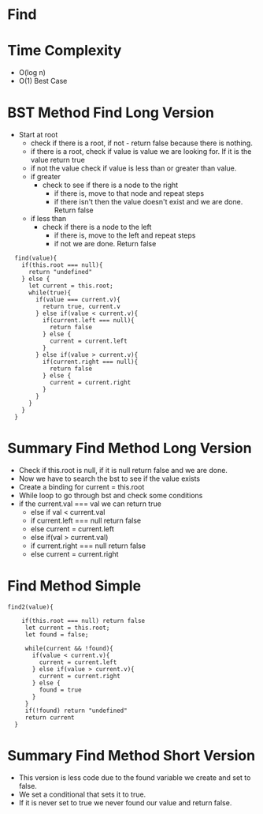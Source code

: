 # Find

# Time Complexity 
- O(log n)
- O(1) Best Case
# BST Method Find Long Version
- Start at root
    - check if there is a root, if not - return false because there is nothing.
    - if there is a root, check if value is value we are looking for. If it is the value return true
    - if not the value check if value is less than or greater than value. 
    - if greater
        - check to see if there is a node to the right
            - if there is, move to that node and repeat steps
            - if there isn't then the value doesn't exist and we are done. Return false
    - if less than
        - check if there is a node to the left
            - if there is, move to the left and repeat steps
            - if not we are done. Return false

```
  find(value){
    if(this.root === null){
      return "undefined"
    } else {
      let current = this.root;
      while(true){
        if(value === current.v){
          return true, current.v
        } else if(value < current.v){
          if(current.left === null){
            return false
          } else {
            current = current.left
          }
        } else if(value > current.v){
          if(current.right === null){
            return false
          } else {
            current = current.right
          }
        }
      }
    }
  }
```





# Summary Find Method Long Version
- Check if this.root is null, if it is null return false and we are done.
- Now we have to search the bst to see if the value exists
- Create a binding for current = this.root
- While loop to go through bst and check some conditions
- if the current.val === val we can return true
    - else if val < current.val 
    - if current.left === null return false
    - else current = current.left
    - else if(val > current.val)
    - if current.right === null return false
    - else current = current.right


# Find Method Simple

```
find2(value){
   
    if(this.root === null) return false
     let current = this.root;
     let found = false;

     while(current && !found){
       if(value < current.v){
         current = current.left
       } else if(value > current.v){
         current = current.right
       } else {
         found = true
       }
     }
     if(!found) return "undefined"
     return current
  }

```

# Summary Find Method Short Version
- This version is less code due to the found variable we create and set to false.
- We set a conditional that sets it to true.
- If it is never set to true we never found our value and return false.